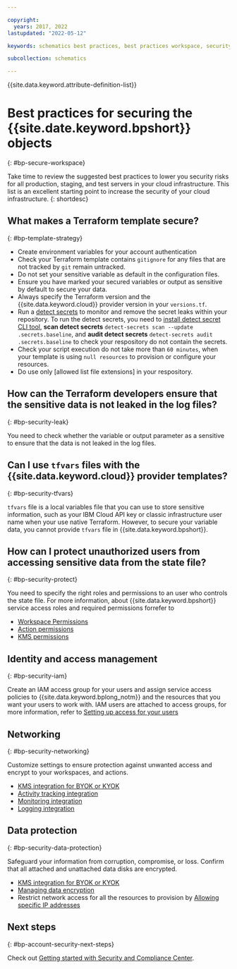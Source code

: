 ```yaml
---

copyright:
  years: 2017, 2022
lastupdated: "2022-05-12"

keywords: schematics best practices, best practices workspace, security best practice, best practices actions

subcollection: schematics

---
```


{{site.data.keyword.attribute-definition-list}}


# Best practices for securing the {{site.date.keyword.bpshort}} objects
{: #bp-secure-workspace}

Take time to review the suggested best practices to lower you security risks for all production, staging, and test servers in your cloud infrastructure. This list is an excellent starting point to increase the security of your cloud infrastructure.
{: shortdesc}

## What makes a Terraform template secure?
{: #bp-template-strategy}

- Create environment variables for your account authentication
- Check your Terraform template contains `gitignore` for any files that are not tracked by `git` remain untracked.
- Do not set your sensitive variable as default in the configuration files.
- Ensure you have marked your secured variables or output as sensitive by default to secure your data.
- Always specify the Terraform version and the {{site.data.keyword.cloud}} provider version in your `versions.tf`.
- Run a [detect secrets](/docs/secrets-manager) to monitor and remove the secret leaks within your repository. To run the detect secrets, you need to [install detect secret CLI tool](/docs/secrets-manager?topic=secrets-manager-cli-plugin-secrets-manager-cli), **scan detect secrets** `detect-secrets scan --update .secrets.baseline`, and **audit detect secrets** `detect-secrets audit .secrets.baseline` to check your respository do not contain the secrets.
- Check your script execution do not take more than `60 minutes`, when your template is using `null resources` to provision or configure your resources.
- Do use only [allowed list file extensions] in your respository.

## How can the Terraform developers ensure that the sensitive data is not leaked in the log files? 
{: #bp-security-leak}

You need to check whether the variable or output parameter as a sensitive to ensure that the data is not leaked in the log files.

## Can I use `tfvars` files with the {{site.data.keyword.cloud}} provider templates?
{: #bp-security-tfvars}

`tfvars` file is a local variables file that you can use to store sensitive information, such as your IBM Cloud API key or classic infrastructure user name when your use native Terraform. However, to secure your variable data, you cannot provide `tfvars` file in {{site.data.keyword.bpshort}}.

## How can I protect unauthorized users from accessing sensitive data from the state file?
{: #bp-security-protect}

You need to specify the right roles and permissions to an user who controls the state file. For more information, about {{site.data.keyword.bpshort}} service access roles and required permissions forrefer to 
- [Workspace Permissions](/docs/schematics?topic=schematics-access#workspace-permissions) 
- [Action permissions](/docs/schematics?topic=schematics-access#action-permissions)
- [KMS permissions](/docs/schematics?topic=schematics-access#kms-permissions)

## Identity and access management
{: #bp-security-iam}

Create an IAM access group for your users and assign service access policies to {{site.data.keyword.bplong_notm}} and the resources that you want your users to work with. IAM users are attached to access groups, for more information, refer to [Setting up access for your users](/docs/schematics?topic=schematics-access#access-setup)


## Networking
{: #bp-security-networking}

Customize settings to ensure protection against unwanted access and encrypt to your workspaces, and actions.
- [KMS integration for BYOK or KYOK](/docs/schematics?topic=schematics-kms-integration&interface=ui)
- [Activity tracking integration](/docs/schematics?topic=schematics-at-integration&interface=ui)
- [Monitoring integration](/docs/schematics?topic=schematics-monitoring-integration&interface=ui)
- [Logging integration](/docs/schematics?topic=schematics-logging-integration&interface=ui)


## Data protection
{: #bp-security-data-protection}

Safeguard your information from corruption, compromise, or loss. Confirm that all attached and unattached data disks are encrypted.
- [KMS integration for BYOK or KYOK](/docs/schematics?topic=schematics-kms-integration&interface=ui)
- [Managing data encryption](/docs/schematics?topic=schematics-secure-data#pi-encrypt)
- Restrict network access for all the resources to provision by [Allowing specific IP addresses](/docs/schematics?topic=schematics-allowed-ipaddresses&interface=ui)

## Next steps
{: #bp-account-security-next-steps}

Check out [Getting started with Security and Compliance Center](/docs/security-compliance?topic=security-compliance-getting-started).
